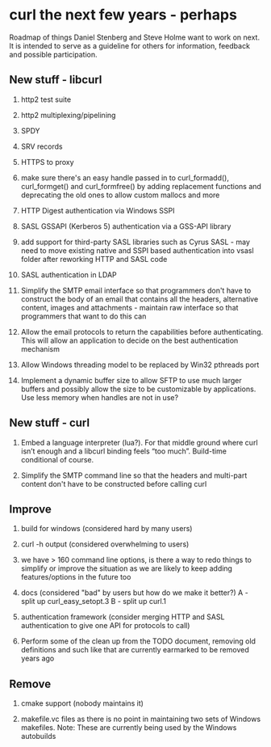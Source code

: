 curl the next few years - perhaps
=================================

Roadmap of things Daniel Stenberg and Steve Holme want to work on next. It is
intended to serve as a guideline for others for information, feedback and
possible participation.

New stuff - libcurl
-------------------

1. http2 test suite

2. http2 multiplexing/pipelining

3. SPDY

4. SRV records

5. HTTPS to proxy

6. make sure there's an easy handle passed in to curl_formadd(),
   curl_formget() and curl_formfree() by adding replacement functions and
   deprecating the old ones to allow custom mallocs and more

7. HTTP Digest authentication via Windows SSPI

8. SASL GSSAPI (Kerberos 5) authentication via a GSS-API library

9. add support for third-party SASL libraries such as Cyrus SASL - may need to
   move existing native and SSPI based authentication into vsasl folder after
   reworking HTTP and SASL code

10. SASL authentication in LDAP

11. Simplify the SMTP email interface so that programmers don't have to
    construct the body of an email that contains all the headers, alternative
    content, images and attachments - maintain raw interface so that
    programmers that want to do this can

12. Allow the email protocols to return the capabilities before
    authenticating. This will allow an application to decide on the best
    authentication mechanism

13. Allow Windows threading model to be replaced by Win32 pthreads port

14. Implement a dynamic buffer size to allow SFTP to use much larger buffers
    and possibly allow the size to be customizable by applications. Use less
    memory when handles are not in use?

New stuff - curl
----------------

1. Embed a language interpreter (lua?). For that middle ground where curl
   isn’t enough and a libcurl binding feels “too much”. Build-time conditional
   of course.

2. Simplify the SMTP command line so that the headers and multi-part content
   don't have to be constructed before calling curl

Improve
-------

1. build for windows (considered hard by many users)

2. curl -h output (considered overwhelming to users)

3. we have > 160 command line options, is there a way to redo things to
   simplify or improve the situation as we are likely to keep adding
   features/options in the future too

4. docs (considered "bad" by users but how do we make it better?)
   A - split up curl_easy_setopt.3
   B - split up curl.1

5. authentication framework (consider merging HTTP and SASL authentication to
   give one API for protocols to call)

6. Perform some of the clean up from the TODO document, removing old
   definitions and such like that are currently earmarked to be removed years
   ago

Remove
------

1. cmake support (nobody maintains it)

2. makefile.vc files as there is no point in maintaining two sets of Windows
   makefiles. Note: These are currently being used by the Windows autobuilds
